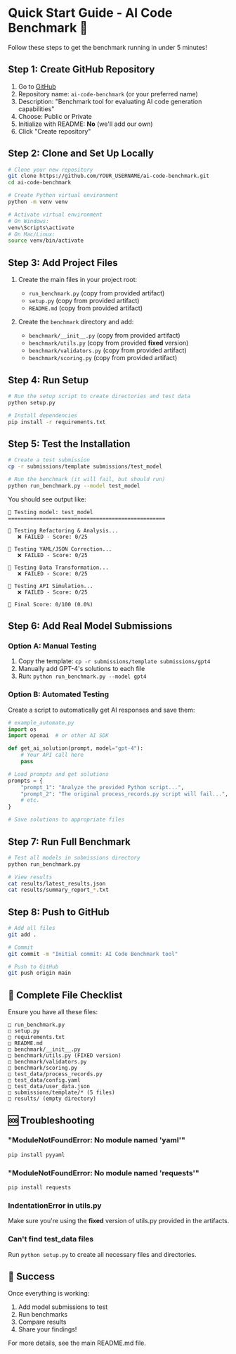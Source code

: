 # Quick Start Guide - AI Code Benchmark 🚀

Follow these steps to get the benchmark running in under 5 minutes!

## Step 1: Create GitHub Repository

1. Go to [GitHub](https://github.com/new)
2. Repository name: `ai-code-benchmark` (or your preferred name)
3. Description: "Benchmark tool for evaluating AI code generation capabilities"
4. Choose: Public or Private
5. Initialize with README: **No** (we'll add our own)
6. Click "Create repository"

## Step 2: Clone and Set Up Locally

```bash
# Clone your new repository
git clone https://github.com/YOUR_USERNAME/ai-code-benchmark.git
cd ai-code-benchmark

# Create Python virtual environment
python -m venv venv

# Activate virtual environment
# On Windows:
venv\Scripts\activate
# On Mac/Linux:
source venv/bin/activate
```

## Step 3: Add Project Files

1. Create the main files in your project root:
   - `run_benchmark.py` (copy from provided artifact)
   - `setup.py` (copy from provided artifact)
   - `README.md` (copy from provided artifact)

2. Create the `benchmark` directory and add:
   - `benchmark/__init__.py` (copy from provided artifact)
   - `benchmark/utils.py` (copy from provided **fixed** version)
   - `benchmark/validators.py` (copy from provided artifact)
   - `benchmark/scoring.py` (copy from provided artifact)

## Step 4: Run Setup

```bash
# Run the setup script to create directories and test data
python setup.py

# Install dependencies
pip install -r requirements.txt
```

## Step 5: Test the Installation

```bash
# Create a test submission
cp -r submissions/template submissions/test_model

# Run the benchmark (it will fail, but should run)
python run_benchmark.py --model test_model
```

You should see output like:

```
🚀 Testing model: test_model
==================================================

📝 Testing Refactoring & Analysis...
   ❌ FAILED - Score: 0/25

📝 Testing YAML/JSON Correction...
   ❌ FAILED - Score: 0/25

📝 Testing Data Transformation...
   ❌ FAILED - Score: 0/25

📝 Testing API Simulation...
   ❌ FAILED - Score: 0/25

🎯 Final Score: 0/100 (0.0%)
```

## Step 6: Add Real Model Submissions

### Option A: Manual Testing

1. Copy the template: `cp -r submissions/template submissions/gpt4`
2. Manually add GPT-4's solutions to each file
3. Run: `python run_benchmark.py --model gpt4`

### Option B: Automated Testing

Create a script to automatically get AI responses and save them:

```python
# example_automate.py
import os
import openai  # or other AI SDK

def get_ai_solution(prompt, model="gpt-4"):
    # Your API call here
    pass

# Load prompts and get solutions
prompts = {
    "prompt_1": "Analyze the provided Python script...",
    "prompt_2": "The original process_records.py script will fail...",
    # etc.
}

# Save solutions to appropriate files
```

## Step 7: Run Full Benchmark

```bash
# Test all models in submissions directory
python run_benchmark.py

# View results
cat results/latest_results.json
cat results/summary_report_*.txt
```

## Step 8: Push to GitHub

```bash
# Add all files
git add .

# Commit
git commit -m "Initial commit: AI Code Benchmark tool"

# Push to GitHub
git push origin main
```

## 🎯 Complete File Checklist

Ensure you have all these files:

```
□ run_benchmark.py
□ setup.py
□ requirements.txt
□ README.md
□ benchmark/__init__.py
□ benchmark/utils.py (FIXED version)
□ benchmark/validators.py
□ benchmark/scoring.py
□ test_data/process_records.py
□ test_data/config.yaml
□ test_data/user_data.json
□ submissions/template/* (5 files)
□ results/ (empty directory)
```

## 🆘 Troubleshooting

### "ModuleNotFoundError: No module named 'yaml'"

```bash
pip install pyyaml
```

### "ModuleNotFoundError: No module named 'requests'"

```bash
pip install requests
```

### IndentationError in utils.py

Make sure you're using the **fixed** version of utils.py provided in the artifacts.

### Can't find test_data files

Run `python setup.py` to create all necessary files and directories.

## 🎉 Success

Once everything is working:

1. Add model submissions to test
2. Run benchmarks
3. Compare results
4. Share your findings!

For more details, see the main README.md file.
